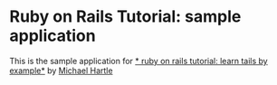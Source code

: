 # Ruby on Rails Tutorial: sample application

This is the sample application for
[* ruby on rails tutorial: learn tails by example*](htto://railstutorial.org/) by [Michael Hartle](http://mhartle.com)